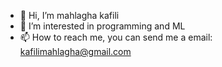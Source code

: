 - 👋 Hi, I’m mahlagha kafili
- 👀 I’m interested in programming and ML
- 📫 How to reach me, you can send me a email: kafilimahlagha@gmail.com
<!---
mahlaghakafili/mahlaghakafili is a ✨ special ✨ repository because its `README.md` (this file) appears on your GitHub profile.
You can click the Preview link to take a look at your changes.
--->
